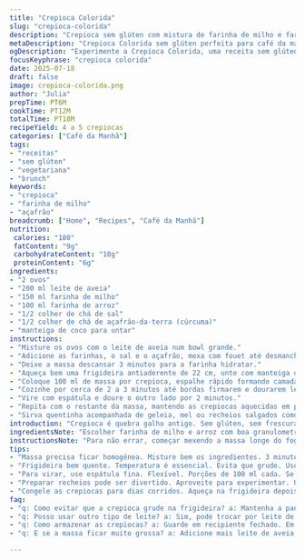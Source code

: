 ```yaml
---
title: "Crepioca Colorida"
slug: "crepioca-colorida"
description: "Crepioca sem glúten com mistura de farinha de milho e farinha de arroz, ovos e leite de aveia. Receita rende 4 a 5 unidades, cozidas na frigideira com manteiga de coco. Sal levemente usado para realçar sabor. Tempo total 16 a 20 minutos, incluindo preparação e cozimento. Variante de crepioca tradicional, inclui toque de açafrão para cor e antioxidantes. Fácil, rápida, sem glúten, sem oleaginosas, vegetariana. Ideal café da manhã, brunch ou almoço leve."
metaDescription: "Crepioca Colorida sem glúten perfeita para café da manhã ou brunch. Feita com farinha de milho, arroz e açafrão. Rápida e deliciosa."
ogDescription: "Experimente a Crepioca Colorida, uma receita sem glúten fácil e saudável. Perfeita para o seu café da manhã ou um brunch leve e nutritivo."
focusKeyphrase: "crepioca colorida"
date: 2025-07-18
draft: false
image: crepioca-colorida.png
author: "Julia"
prepTime: PT6M
cookTime: PT12M
totalTime: PT18M
recipeYield: 4 a 5 crepiocas
categories: ["Café da Manhã"]
tags:
- "receitas"
- "sem glúten"
- "vegetariana"
- "brunch"
keywords:
- "crepioca"
- "farinha de milho"
- "açafrão"
breadcrumb: ["Home", "Recipes", "Café da Manhã"]
nutrition: 
 calories: "180"
 fatContent: "9g"
 carbohydrateContent: "18g"
 proteinContent: "6g"
ingredients:
- "2 ovos"
- "200 ml leite de aveia"
- "150 ml farinha de milho"
- "100 ml farinha de arroz"
- "1/2 colher de chá de sal"
- "1/2 colher de chá de açafrão-da-terra (cúrcuma)"
- "manteiga de coco para untar"
instructions:
- "Misture os ovos com o leite de aveia num bowl grande."
- "Adicione as farinhas, o sal e o açafrão, mexa com fouet até desmanchar todos os grumos e ficar homogêneo — coloração amarela vibrante."
- "Deixe a massa descansar 3 minutos para a farinha hidratar."
- "Aqueça bem uma frigideira antiaderente de 22 cm, unte com manteiga de coco."
- "Coloque 100 ml de massa por crepioca, espalhe rápido formando camada fina."
- "Cozinhe por cerca de 2 a 3 minutos até bordas firmarem e dourarem levemente."
- "Vire com espátula e doure o outro lado por 2 minutos."
- "Repita com o restante da massa, mantendo as crepiocas aquecidas em prato coberto com papel alumínio."
- "Sirva quentinha acompanhada de geleia, mel ou recheios salgados como queijo coalho ou tomate seco."
introduction: "Crepioca é quebra galho antigo. Sem glúten, sem frescura. Aqui troquei um pouco a farinha de milho, que é mais pesada, por farinha de arroz — deixa mais leve, quebra aquela textura granulada chata às vezes. Usei leite de aveia, porque é um pouco mais doce que o leite comum e ajuda a massa ficar mais macia sem precisar de açúcar. Coloquei açafrão pra dar cor, tem saúde junto, anti-inflamatório natural, e uma pegada na cor que a gente nem espera em crepioca tradicional. Você pode fazer pra qualquer hora: café, brunch improvisado, almoço rápido. Manteiga de coco na frigideira dá um toque diferente, aroma mais exótico e não queima fácil como manteiga comum. Receita simples, nada de mistério, só misturar e fritar. Pra quem evita gluten, é variação rápida, prática e nem dá trabalho. Sem nozes nem oleaginosas porque tem gente que não pode. O lance é fazer rápido, comer quente, essas crepiocas são boas mornas ou frias, só não esquece de embrulhar pra não ressecar. Pode brincar com recheio, vai do seu gosto, doce ou salgado, fica bom dos dois jeitos. Creme de ricota, geleias caseiras, cogumelos refogados, tudo casa. Não tem segredo, é só prática pra pegar ritmo na hora de fritar, senão cola, rasga, faz bagunça. Fácil, rápida e versátil demais."
ingredientsNote: "Escolher farinha de milho e arroz com boa granulometria faz diferença no resultado: farinha fina hidrata melhor e a crepioca fica mais delicada. Leite de aveia aqui substitui o leite comum por uma razão simples: sabor mais adocicado natural e textura mais cremosa. Dá liga sem precisar de muito ovo ou óleo. Sal tem que ser só o suficiente para realçar sabor, é um equilíbrio. Açafrão-da-terra não altera o sabor quase nada, só dá cor e leve toque saudável. Pode trocar por páprica doce se preferir variação, mas açafrão ajuda na digestão. A manteiga de coco substitui manteiga tradicional porque suporta melhor calor alto sem queimar, aromatiza levemente e deixa a crepioca com leve sabor tropical. Dá pra usar óleo vegetal, mas perde um pouco do charme. Atenção para a qualidade do ovo, frescor faz diferença no sabor final. Evite usar farinhas pré-misturadas que contenham amido, porque alteram textura e podem não ser sem glúten de verdade."
instructionsNote: "Para não errar, começar mexendo a massa longe do fogo, deixar os grumos desaparecerem. O truque da pausa de 3 minutos deixa a farinha absorver o líquido e resulta numa massa mais elástica. Na frigideira, é importante estar bem quente antes de colocar massa para evitar que a crepioca grude. Uso manteiga de coco derretida na frigideira, espalhando bem antes de cada nova crepioca. Na hora de virar, espátula deve ser fina e flexível para não rasgar. Melhor usar uma frigideira antiaderente de qualidade, ajuda na hora da virada. Cada lado precisa ser dourado só, sem queimar para não ficar amargo. Se cozinhar demais, perde maciez e fica borrachuda. O tempo pode variar levemente de acordo com o fogão, ajuste entre 2 e 3 minutos por lado. Guarde as crepiocas prontas cobertas, assim mantém temperatura e evita ressecamento. Pode esquentar depois, mas melhor fresquinha. Sirva com recheios simples ou queijo coalho, tomate seco, até pasta de grão-de-bico combina. Dá pra congelar também, só esquentar na frigideira de novo e usar crepiocas no dia a dia corrido sem medo."
tips:
- "Massa precisa ficar homogênea. Misture bem os ingredientes. 3 minutos de descanso depois. Hidrata farinha mais rápido. Sem deixar grumos."
- "Frigideira bem quente. Temperatura é essencial. Evita que grude. Use manteiga de coco. Aroma especial e queima menos. Espalhe bem antes da massa."
- "Para virar, use espátula fina. Flexível. Porções de 100 ml cada. Se a massa estiver grudando, ajuste calor. Menos é mais na temperatura."
- "Preparar recheios pode ser divertido. Aproveite para experimentar. Queijo coalho e tomate seco são ótimas opções. Até geleias funcionam bem."
- "Congele as crepiocas para dias corridos. Aqueça na frigideira depois. Elas são boas mornas ou frias, mas não esqueça do papel alumínio."
faq:
- "q: Como evitar que a crepioca grude na frigideira? a: Mantenha a panela quente. Use manteiga de coco em vez de óleo. Controle a temperatura."
- "q: Posso usar outro tipo de leite? a: Sim, pode trocar por leite de amêndoas ou de coco. Cada um traz sabor diferente. Dê preferência aos sem açúcar."
- "q: Como armazenar as crepiocas? a: Guarde em recipiente fechado. Em temperatura ambiente ou na geladeira. Boa para até 3 dias. Embrulhe bem."
- "q: E se a massa ficar muito grossa? a: Adicione mais leite de aveia. Estrutura e textura precisam estar firmes, mas leves. Um pouco mais de líquido ajuda."

---
```

